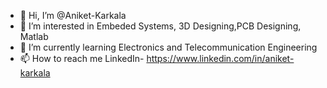 - 👋 Hi, I’m @Aniket-Karkala
- 👀 I’m interested in Embeded Systems, 3D Designing,PCB Designing, Matlab
- 🌱 I’m currently learning Electronics and Telecommunication Engineering
- 📫 How to reach me LinkedIn- https://www.linkedin.com/in/aniket-karkala


<!---
Aniket-Karkala/Aniket-Karkala is a ✨ special ✨ repository because its `README.md` (this file) appears on your GitHub profile.
You can click the Preview link to take a look at your changes.
--->
